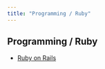 ```yaml
---
title: "Programming / Ruby"
---
```


## Programming / Ruby

- [Ruby on Rails](/pkb/programming/ruby/ruby_on_rails.html)
